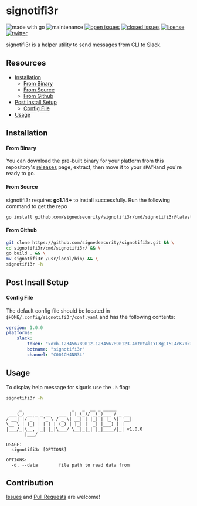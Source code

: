 # signotifi3r

![made with go](https://img.shields.io/badge/made%20with-Go-0040ff.svg) ![maintenance](https://img.shields.io/badge/maintained%3F-yes-0040ff.svg) [![open issues](https://img.shields.io/github/issues-raw/signedsecurity/signotifi3r.svg?style=flat&color=0040ff)](https://github.com/signedsecurity/signotifi3r/issues?q=is:issue+is:open) [![closed issues](https://img.shields.io/github/issues-closed-raw/signedsecurity/signotifi3r.svg?style=flat&color=0040ff)](https://github.com/signedsecurity/signotifi3r/issues?q=is:issue+is:closed) [![license](https://img.shields.io/badge/License-MIT-gray.svg?colorB=0040FF)](https://github.com/signedsecurity/signotifi3r/blob/master/LICENSE) [![twitter](https://img.shields.io/badge/twitter-@signedsecurity-0040ff.svg)](https://twitter.com/signedsecurity)

signotifi3r is a helper utility to send messages from CLI to Slack.

## Resources

* [Installation](#installation)
    * [From Binary](#from-binary)
    * [From Source](#from-source)
    * [From Github](#from-github)
* [Post Install Setup](#post-install-setup)
    * [Config File](#config-file)
* [Usage](#usage)

## Installation

#### From Binary

You can download the pre-built binary for your platform from this repository's [releases](https://github.com/signedsecurity/signotifi3r/releases/) page, extract, then move it to your `$PATH`and you're ready to go.

#### From Source

signotifi3r requires **go1.14+** to install successfully. Run the following command to get the repo

```bash
go install github.com/signedsecurity/signotifi3r/cmd/signotifi3r@latest
```

#### From Github

```bash
git clone https://github.com/signedsecurity/signotifi3r.git && \
cd signotifi3r/cmd/signotifi3r/ && \
go build . && \
mv signotifi3r /usr/local/bin/ && \
signotifi3r -h
```

## Post Insall Setup 

#### Config File

The default config file should be located in `$HOME/.config/signotifi3r/conf.yaml` and has the following contents:

```yaml
version: 1.0.0
platforms:
    slack:
        token: "xoxb-123456789012-1234567890123-4mt0t4l1YL3g1T5L4cK70k3N"
        botname: "signotifi3r"
        channel: "C001CH4NN3L"
```

## Usage

To display help message for sigurls use the `-h` flag:

```bash
signotifi3r -h
```

```
     _                   _   _  __ _ _____      
 ___(_) __ _ _ __   ___ | |_(_)/ _(_)___ / _ __ 
/ __| |/ _` | '_ \ / _ \| __| | |_| | |_ \| '__|
\__ \ | (_| | | | | (_) | |_| |  _| |___) | |   
|___/_|\__, |_| |_|\___/ \__|_|_| |_|____/|_| v1.0.0
       |___/

USAGE:
  signotifi3r [OPTIONS]

OPTIONS:
  -d, --data        file path to read data from
```

## Contribution

[Issues](https://github.com/signedsecurity/signotifi3r/issues) and [Pull Requests](https://github.com/signedsecurity/signotifi3r/pulls) are welcome!